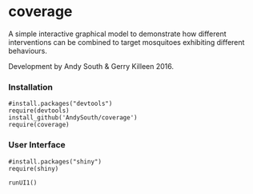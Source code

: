 # coverage


A simple interactive graphical model to demonstrate how different interventions can be combined to target mosquitoes exhibiting different behaviours.

Development by Andy South & Gerry Killeen 2016.


### Installation

    #install.packages("devtools")
    require(devtools)
    install_github('AndySouth/coverage')
    require(coverage)


### User Interface

    #install.packages("shiny")
    require(shiny)

    runUI1()
